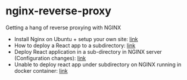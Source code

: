 # nginx-reverse-proxy
Getting a hang of reverse proxying with NGINX
  - Install Nginx on Ubuntu + setup your own site: [link](https://www.digitalocean.com/community/tutorials/how-to-install-nginx-on-ubuntu-20-04)
  - How to deploy a React app to a subdirectory: [link](https://medium.com/@svinkle/how-to-deploy-a-react-app-to-a-subdirectory-f694d46427c1)
  - Deploy React application in a sub-directory in NGINX server (Configuration changes): [link](https://medium.com/@darshanpawar/nginx-configuration-changes-after-you-deploy-react-application-in-a-sub-directory-f5b36453fed1)
  - Unable to deploy react app under subdirectory on NGINX running in docker container: [link](https://stackoverflow.com/questions/53351149/unable-to-deploying-react-app-under-subdirectory-on-nginx-running-in-docker-cont)
